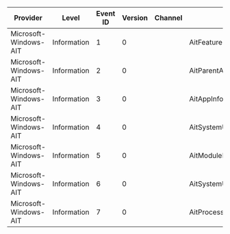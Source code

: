 Provider               |  Level        |  Event ID  |  Version  |  Channel  |  Task                    |  Opcode  |  Keyword  |  Message
-----------------------|---------------|------------|-----------|-----------|--------------------------|----------|-----------|---------
Microsoft-Windows-AIT  |  Information  |  1         |  0        |           |  AitFeature              |          |           |
Microsoft-Windows-AIT  |  Information  |  2         |  0        |           |  AitParentAitFeature     |          |           |
Microsoft-Windows-AIT  |  Information  |  3         |  0        |           |  AitAppInfo              |          |           |
Microsoft-Windows-AIT  |  Information  |  4         |  0        |           |  AitSystemUsageByParent  |          |           |
Microsoft-Windows-AIT  |  Information  |  5         |  0        |           |  AitModuleInfo           |          |           |
Microsoft-Windows-AIT  |  Information  |  6         |  0        |           |  AitSystemUsageByStack   |          |           |
Microsoft-Windows-AIT  |  Information  |  7         |  0        |           |  AitProcessEnd           |          |           |